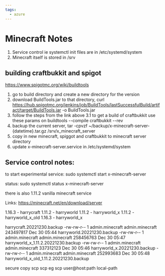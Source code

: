 ```yaml
---
tags:
  - azure
---
```

Minecraft Notes
===============


1. Service control ie systemctl init files are in /etc/systemd/system
2. Minecraft itself is stored in /srv

building craftbukkit and spigot
-------------------------------
https://www.spigotmc.org/wiki/buildtools

1. go to build directory and create a new directory for the version
2. download BuildTools.jar to that directory, curl https://hub.spigotmc.org/jenkins/job/BuildTools/lastSuccessfulBuild/artifact/target/BuildTools.jar -o BuildTools.jar
3. follow the steps from the link above
3.1 to get a build of craftbukkit use these params on buildtools --compile craftbukkit --rev <require version>
4. backup the current server, tar -cpvzf ~/backup/x-minecraft-server-{datetime}.tar.gz /srv/x_minecraft_server
5. copy in new minecraft, spiggot and craftbukkit to minecraft server directory
6. update x-minecraft-server.service in /etc/systemd/system

Service control notes:
----------------------
to start experimental service:
sudo systemctl start x-minecraft-server

status: sudo systemctl status x-minecraft-server

there is also 1.11.2 vanilla minecraft service

Links:
https://minecraft.net/en/download/server


1.16.3 - harrycraft
1.11.2 - harryworld
1.11.2 - harryworld_x
1.11.2 - harryworld_x_old
1.16.3 - harryworld_x

harrycraft.20221230.backup
-rw-rw-r--  1 admin.minecraft admin.minecraft 243497817 Dec 30 05:44 harryworld.20221230.backup
-rw-rw-r--  1 admin.minecraft admin.minecraft 258456763 Dec 30 05:47 harryworld_x_1.11.2.20221230.backup
-rw-rw-r--  1 admin.minecraft admin.minecraft 337312123 Dec 30 05:46 harryworld_x.20221230.backup
-rw-rw-r--  1 admin.minecraft admin.minecraft 252993683 Dec 30 05:48 harryworld_x_old_1.11.2.20221230.backup



secure copy scp
scp <source> <destination> eg scp user@host:path local-path

